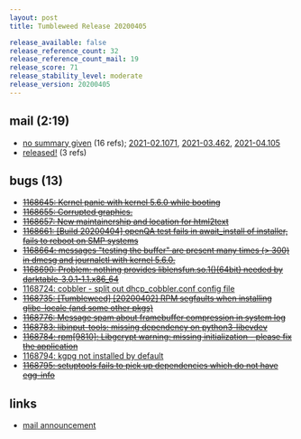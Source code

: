 ```yaml
---
layout: post
title: Tumbleweed Release 20200405

release_available: false
release_reference_count: 32
release_reference_count_mail: 19
release_score: 71
release_stability_level: moderate
release_version: 20200405
---
```


## mail (2:19)

- [no summary given](https://github.com/boombatower/tumbleweed-review/issues/10) (16 refs); [2021-02.1071](https://github.com/boombatower/tumbleweed-review/issues/10), [2021-03.462](https://github.com/boombatower/tumbleweed-review/issues/10), [2021-04.105](https://github.com/boombatower/tumbleweed-review/issues/10)
- [released!](https://lists.opensuse.org/opensuse-factory/2020-04/msg00138.html) (3 refs)

## bugs (13)

<!--more-->

- ~~[1168645: Kernel panic with kernel 5.6.0 while booting](https://bugzilla.opensuse.org/show_bug.cgi?id=1168645)~~
- ~~[1168655: Corrupted graphics.](https://bugzilla.opensuse.org/show_bug.cgi?id=1168655)~~
- ~~[1168657: New maintainership and location for html2text](https://bugzilla.opensuse.org/show_bug.cgi?id=1168657)~~
- ~~[1168661: \[Build 20200404\] openQA test fails in await_install of installer, fails to reboot on SMP systems](https://bugzilla.opensuse.org/show_bug.cgi?id=1168661)~~
- ~~[1168664: messages "testing the buffer" are present many times (> 300) in dmesg and journalctl with kernel 5.6.0.](https://bugzilla.opensuse.org/show_bug.cgi?id=1168664)~~
- ~~[1168690: Problem: nothing provides liblensfun.so.1()(64bit) needed by darktable-3.0.1-1.1.x86_64](https://bugzilla.opensuse.org/show_bug.cgi?id=1168690)~~
- [1168724: cobbler - split out dhcp_cobbler.conf config file](https://bugzilla.opensuse.org/show_bug.cgi?id=1168724)
- ~~[1168735: \[Tumbleweed\] \[20200402\] RPM segfaults when installing glibc-locale (and some other pkgs)](https://bugzilla.opensuse.org/show_bug.cgi?id=1168735)~~
- ~~[1168776: Message spam about framebuffer compression in system log](https://bugzilla.opensuse.org/show_bug.cgi?id=1168776)~~
- ~~[1168783: libinput-tools: missing dependency on python3-libevdev](https://bugzilla.opensuse.org/show_bug.cgi?id=1168783)~~
- ~~[1168784: rpm\[9810\]: Libgcrypt warning: missing initialization - please fix the application](https://bugzilla.opensuse.org/show_bug.cgi?id=1168784)~~
- [1168794: kgpg not installed by default](https://bugzilla.opensuse.org/show_bug.cgi?id=1168794)
- ~~[1168795: setuptools fails to pick up dependencies which do not have egg-info](https://bugzilla.opensuse.org/show_bug.cgi?id=1168795)~~



## links

- [mail announcement](https://github.com/boombatower/tumbleweed-review/issues/10)
